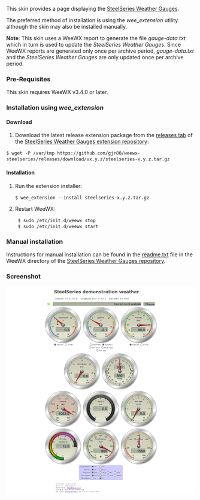 This skin provides a page displaying the [SteelSeries Weather Gauges](https://github.com/mcrossley/SteelSeries-Weather-Gauges).

The preferred method of installation is using the *wee_extension* utility although the skin may also be installed manually.

**Note**: This skin uses a WeeWX report to generate the file *gauge-data.txt* which in turn is used to update the *SteelSeries Weather Gauges*. Since WeeWX reports are generated only once per archive period, *gauge-data.txt* and the *SteelSeries Weather Gauges* are only updated once per archive period.

### Pre-Requisites

This skin requires WeeWX v3.4.0 or later.

### Installation using *wee_extension*

#### Download

1.  Download the latest release extension package from the [releases tab](https://github.com/gjr80/weewx-steelseries/releases) of the [SteelSeries Weather Gauges extension repository](https://github.com/gjr80/weewx-steelseries):

```
$ wget -P /var/tmp https://github.com/gjr80/weewx-steelseries/releases/download/vx.y.z/steelseries-x.y.z.tar.gz
```
#### Installation

1.  Run the extension installer:

        $ wee_extension --install steelseries-x.y.z.tar.gz

2. Restart WeeWX:

        $ sudo /etc/init.d/weewx stop
        $ sudo /etc/init.d/weewx start

### Manual installation

Instructions for manual installation can be found in the [readme.txt](https://github.com/mcrossley/SteelSeries-Weather-Gauges/tree/master/weather_server/WeeWX) file in the WeeWX directory of the [SteelSeries Weather Gauges repository](https://github.com/mcrossley/SteelSeries-Weather-Gauges).

### Screenshot
![SteelSeries Weather gauges for WeeWX](https://github.com/gjr80/weewx-steelseries/blob/master/steelseries%20screenshot.png?raw=true)


